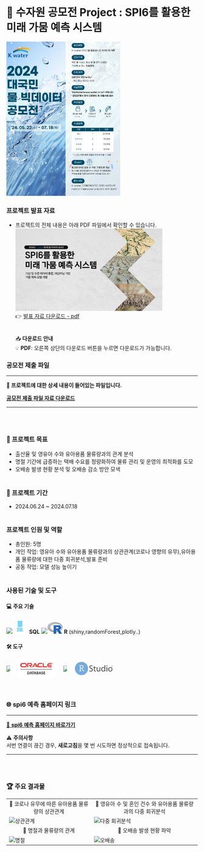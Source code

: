 # 🌟 수자원 공모전 Project : SPI6를 활용한 미래 가뭄 예측 시스템

<img src="water.png" alt="Image Description" width="300"/>

### 프로젝트 발표 자료
- 프로젝트의 전체 내용은 아래 PDF 파일에서 확인할 수 있습니다.<br>
[<img src="portfolio2.png" width="387px" alt="수자원 공모전 Project">](수자원공모전포트폴리오.pdf)</br>
  👉 [발표 자료 다운로드 - pdf](https://github.com/Kim-Jun-Hee/project2/blob/main/수자원공모전포트폴리오.pdf)  
<br></br>
📥 **다운로드 안내**  
💡 **PDF**: 오른쪽 상단의 다운로드 버튼을 누르면 다운로드가 가능합니다.

### 공모전 제출 파일
---

**🌟 프로젝트에 대한 상세 내용이 들어있는 파일입니다.**

[**공모전 제출 파일 자료 다운로드**](https://github.com/Kim-Jun-Hee/project2/blob/main/제출파일.pdf)

---
<br></br>


### 📂 프로젝트 목표
- 출산율 및 영유아 수와 유아용품 물류량과의 관계 분석
- 명절 기간에 급증하는 택배 수요를 정량화하여 물류 관리 및 운영의 최적화를 도모
- 오배송 발생 현황 분석 및 오배송 감소 방안 모색
<br></br>

### 📅 프로젝트 기간
- 2024.06.24 ~ 2024.07.18
<br></br>

### 프로젝트 인원 및 역할
- 총인원: 5명
- 개인 작업: 영유아 수와 유아용품 물류량과의 상관관계(코로나 영향의 유무),유아용품 물류량에 대한 다중 회귀분석,발표 준비
- 공동 작업: 모델 성능 높이기
<br></br>

### 사용된 기술 및 도구

#### 💻 주요 기술
<img src="https://dummyimage.com/10x1/ffffff/ffffff" width="10"/><img src="sql-logo.png" alt="SQL" width="40"/> **SQL**
<img src="https://dummyimage.com/10x1/ffffff/ffffff" width="10"/><img src="r-logo.png" alt="R" width="40"/>  **R** (shiny,randomForest,plotly..)

#### 🛠️ 도구 
<div style="display: flex; align-items: center; gap: 20px;">
  <img src="https://dummyimage.com/10x1/ffffff/ffffff" width="10"/>
  <img src="oracle.png" alt="Oracle Logo" width="100" style="display: block;">
  <img src="https://dummyimage.com/10x1/ffffff/ffffff" width="10"/>
  <img src="RStudio.png" alt="RStudio Logo" width="100">
</div>
<br></br>

### 🌐 spi6 예측 홈페이지 링크
---

[🔗 **spi6 예측 홈페이지 바로가기**](https://spi-predictor.shinyapps.io/spi100/)

⚠️ **주의사항**  
서번 연결이 끊긴 경우, **새로고침**을 몇 번 시도하면 정상적으로 접속됩니다.

---
<br></br>

### 🏆 주요 결과물
<table>
  <tr>
    <td align="center">🌟 코로나 유무에 따른 유아용품 물류량의 상관관계</td>
    <td align="center">🌟 영유아 수 및 혼인 건수 와 유아용품 물류량과의 다중 회귀분석</td>
  </tr>
  <tr>
    <td>
      <img src="corr.png" alt="상관관계" width="500">
    </td>
    <td>
      <img src="return.png" alt="다중 회귀분석" width="500">
    </td>
  </tr>
  <tr>
    <td align="center">🌟 명절과 물류량의 관계</td>
    <td align="center">🌟 오배송 발생 현황 파악</td>
  </tr>
  <tr>
    <td>
      <img src="holiday.png" alt="명절" width="500">
    </td>
    <td>
      <img src="error.png" alt="오배송" width="500">
    </td>
  </tr>
</table>

